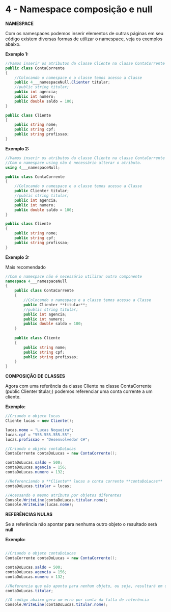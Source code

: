 # 4 - Namespace composição e null

**NAMESPACE**

Com os namespaces podemos inserir elementos de outras páginas em seu código existem diversas formas de utilizar o namespace, veja os exemplos abaixo.

**Exemplo 1:**

```csharp
//Vamos inserir os atributos da classe Cliente na classe ContaCorrente
public class ContaCorrente
{
	//Colocando o namespace e a classe temos acesso a Classe
	public 4___namespaceNull.Clienter titular;
	//public string titular;
	public int agencia;
	public int numero;
	public double saldo = 100;
}

public class Cliente
{
	public string nome;
	public string cpf;
	public string profissao;
}
```

**Exemplo 2:**

```csharp
//Vamos inserir os atributos da classe Cliente na classe ContaCorrente
//Com o namespace using não é necessário alterar o atributo.
using 4___namespaceNull;

public class ContaCorrente
{
	//Colocando o namespace e a classe temos acesso a Classe
	public Clienter titular;
	//public string titular;
	public int agencia;
	public int numero;
	public double saldo = 100;
}

public class Cliente
{
	public string nome;
	public string cpf;
	public string profissao;
}
```

**Exemplo 3:**

Mais recomendado

```csharp
//Com o namespace não é necessário utilizar outro componente
namespace 4___namespaceNull
{
	public class ContaCorrente
	{
		//Colocando o namespace e a classe temos acesso a Classe
		public Clienter **titular**;
		//public string titular;
		public int agencia;
		public int numero;
		public double saldo = 100;
	}
	
	public class Cliente
	{
		public string nome;
		public string cpf;
		public string profissao;
	}
}
```

**COMPOSIÇÃO DE CLASSES**

Agora com uma referência da classe Cliente na classe ContaCorrente (public Clienter titular;) podemos referenciar uma conta corrente a um cliente.

**Exemplo:**

```csharp
//Criando o objeto lucas
Cliente lucas = new Cliente();

lucas.nome = "Lucas Nogueira";
lucas.cpf = "555.555.555.55";
lucas.profissao = "Desenvolvedor C#";

//Criando o objeto contaDoLucas
ContaCorrente contaDoLucas = new ContaCorrente();

contaDoLucas.saldo = 500;
contaDoLucas.agencia = 156;
contaDoLucas.numero = 132;

//Referenciando o **Cliente** lucas a conta corrente **contaDoLucas**
contaDoLucas.titular = lucas;

//Acessando o mesmo atributo por objetos diferentes
Console.WriteLine(contaDoLucas.titular.nome);
Console.WriteLine(lucas.nome);
```

**REFERÊNCIAS NULAS**

Se a referência não apontar para nenhuma outro objeto o resultado será **null**   

**Exemplo:**

```csharp

//Criando o objeto contaDoLucas
ContaCorrente contaDoLucas = new ContaCorrente();

contaDoLucas.saldo = 500;
contaDoLucas.agencia = 156;
contaDoLucas.numero = 132;

//Referencia que não aponta para nenhum objeto, ou seja, resultará em um **null**
contaDoLucas.titular;

//O código abaixo gera um erro por conta da falta de referência
Console.WriteLine(contaDoLucas.titular.nome);
```